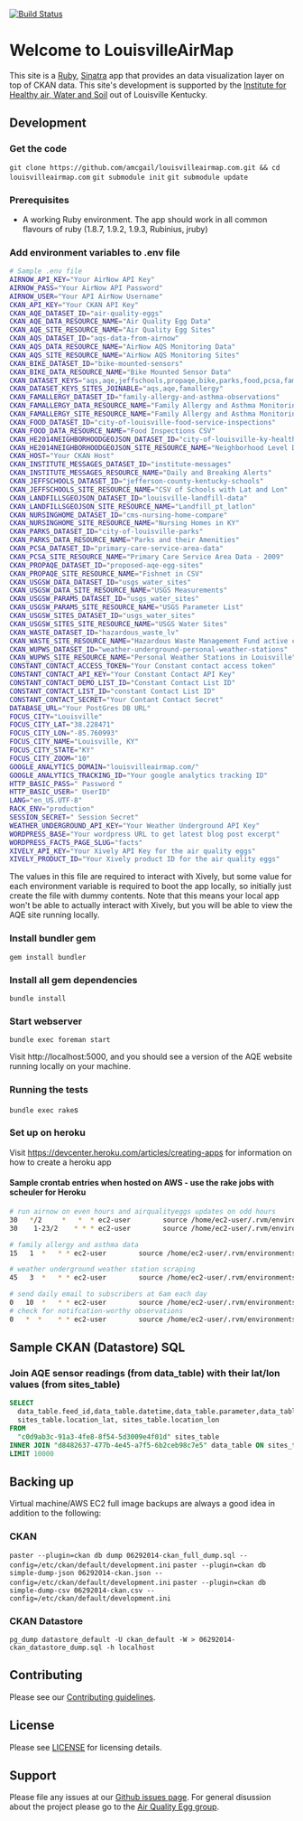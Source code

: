 [![Build Status](https://travis-ci.org/marks/airqualityegg.com.png?branch=master)](https://travis-ci.org/xively/airqualityegg.com)

# Welcome to LouisvilleAirMap

This site is a [Ruby](http://www.ruby-lang.org/), 
[Sinatra](http://www.sinatrarb.com/) app that provides an data visualization layer on top of CKAN data. This site's development is supported by the [Institute for Healthy air, Water and Soil](http://instituteforhealthyairwaterandsoil.org/) out of Louisville Kentucky. 

## Development

### Get the code
`git clone https://github.com/amcgail/louisvilleairmap.com.git && cd louisvilleairmap.com`
`git submodule init`
`git submodule update`

### Prerequisites

* A working Ruby environment. The app should work in all common flavours
  of ruby (1.8.7, 1.9.2, 1.9.3, Rubinius, jruby)

### Add environment variables to .env file

```bash
# Sample .env file
AIRNOW_API_KEY="Your AirNow API Key"
AIRNOW_PASS="Your AirNow API Password"
AIRNOW_USER="Your API AirNow Username"
CKAN_API_KEY="Your CKAN API Key"
CKAN_AQE_DATASET_ID="air-quality-eggs"
CKAN_AQE_DATA_RESOURCE_NAME="Air Quality Egg Data"
CKAN_AQE_SITE_RESOURCE_NAME="Air Quality Egg Sites"
CKAN_AQS_DATASET_ID="aqs-data-from-airnow"
CKAN_AQS_DATA_RESOURCE_NAME="AirNow AQS Monitoring Data"
CKAN_AQS_SITE_RESOURCE_NAME="AirNow AQS Monitoring Sites"
CKAN_BIKE_DATASET_ID="bike-mounted-sensors"
CKAN_BIKE_DATA_RESOURCE_NAME="Bike Mounted Sensor Data"
CKAN_DATASET_KEYS="aqs,aqe,jeffschools,propaqe,bike,parks,food,pcsa,famallergy,nursinghome,wupws,institute_messages,he2014neighborhoodgeojson,waste,usgsw_sites,usgsw_data,usgsw_params,landfillsgeojson"
CKAN_DATASET_KEYS_SITES_JOINABLE="aqs,aqe,famallergy"
CKAN_FAMALLERGY_DATASET_ID="family-allergy-and-asthma-observations"
CKAN_FAMALLERGY_DATA_RESOURCE_NAME="Family Allergy and Asthma Monitoring Data"
CKAN_FAMALLERGY_SITE_RESOURCE_NAME="Family Allergy and Asthma Monitoring Sites"
CKAN_FOOD_DATASET_ID="city-of-louisville-food-service-inspections"
CKAN_FOOD_DATA_RESOURCE_NAME="Food Inspections CSV"
CKAN_HE2014NEIGHBORHOODGEOJSON_DATASET_ID="city-of-louisville-ky-health-equity-report-2014"
CKAN_HE2014NEIGHBORHOODGEOJSON_SITE_RESOURCE_NAME="Neighborhood Level Data: GeoJSON"
CKAN_HOST="Your CKAN Host"
CKAN_INSTITUTE_MESSAGES_DATASET_ID="institute-messages"
CKAN_INSTITUTE_MESSAGES_RESOURCE_NAME="Daily and Breaking Alerts"
CKAN_JEFFSCHOOLS_DATASET_ID="jefferson-county-kentucky-schools"
CKAN_JEFFSCHOOLS_SITE_RESOURCE_NAME="CSV of Schools with Lat and Lon"
CKAN_LANDFILLSGEOJSON_DATASET_ID="louisville-landfill-data"
CKAN_LANDFILLSGEOJSON_SITE_RESOURCE_NAME="Landfill_pt_latlon"
CKAN_NURSINGHOME_DATASET_ID="cms-nursing-home-compare"
CKAN_NURSINGHOME_SITE_RESOURCE_NAME="Nursing Homes in KY"
CKAN_PARKS_DATASET_ID="city-of-louisville-parks"
CKAN_PARKS_DATA_RESOURCE_NAME="Parks and their Amenities"
CKAN_PCSA_DATASET_ID="primary-care-service-area-data"
CKAN_PCSA_SITE_RESOURCE_NAME="Primary Care Service Area Data - 2009"
CKAN_PROPAQE_DATASET_ID="proposed-aqe-egg-sites"
CKAN_PROPAQE_SITE_RESOURCE_NAME="Fishnet in CSV"
CKAN_USGSW_DATA_DATASET_ID="usgs_water_sites"
CKAN_USGSW_DATA_SITE_RESOURCE_NAME="USGS Measurements"
CKAN_USGSW_PARAMS_DATASET_ID="usgs_water_sites"
CKAN_USGSW_PARAMS_SITE_RESOURCE_NAME="USGS Parameter List"
CKAN_USGSW_SITES_DATASET_ID="usgs_water_sites"
CKAN_USGSW_SITES_SITE_RESOURCE_NAME="USGS Water Sites"
CKAN_WASTE_DATASET_ID="hazardous_waste_lv"
CKAN_WASTE_SITE_RESOURCE_NAME="Hazardous Waste Management Fund active capital projects"
CKAN_WUPWS_DATASET_ID="weather-underground-personal-weather-stations"
CKAN_WUPWS_SITE_RESOURCE_NAME="Personal Weather Stations in Louisville"
CONSTANT_CONTACT_ACCESS_TOKEN="Your Constant contact access token"
CONSTANT_CONTACT_API_KEY="Your Constant Contact API Key"
CONSTANT_CONTACT_DEMO_LIST_ID="Constant Contact List ID"
CONSTANT_CONTACT_LIST_ID="constant Contact List ID"
CONSTANT_CONTACT_SECRET="Your Contant Contact Secret"
DATABASE_URL="Your PostGres DB URL"
FOCUS_CITY="Louisville"
FOCUS_CITY_LAT="38.228471"
FOCUS_CITY_LON="-85.760993"
FOCUS_CITY_NAME="Louisville, KY"
FOCUS_CITY_STATE="KY"
FOCUS_CITY_ZOOM="10"
GOOGLE_ANALYTICS_DOMAIN="louisvilleairmap.com/"
GOOGLE_ANALYTICS_TRACKING_ID="Your google analytics tracking ID"
HTTP_BASIC_PASS=" Password "
HTTP_BASIC_USER=" UserID"
LANG="en_US.UTF-8"
RACK_ENV="production"
SESSION_SECRET=" Session Secret"
WEATHER_UNDERGROUND_API_KEY="Your Weather Underground API Key"
WORDPRESS_BASE="Your wordpress URL to get latest blog post excerpt"
WORDPRESS_FACTS_PAGE_SLUG="facts"
XIVELY_API_KEY="Your Xively API Key for the air quality eggs"
XIVELY_PRODUCT_ID="Your Xively product ID for the air quality eggs"
```

The values in this file are required to interact with Xively, but some value
for each environment variable is required to boot the app locally, so initially
just create the file with dummy contents. Note that this means your local app 
won't be able to actually interact with Xively, but you will be able to view the 
AQE site running locally.

### Install bundler gem

`gem install bundler`

### Install all gem dependencies

`bundle install`

### Start webserver

`bundle exec foreman start`

Visit http://localhost:5000, and you should see a version of the AQE 
website running locally on your machine.

### Running the tests

`bundle exec rake`s

### Set up on heroku
Visit https://devcenter.heroku.com/articles/creating-apps for information on how to create a heroku app

#### Sample crontab entries when hosted on AWS - use the rake jobs with scheuler for Heroku
```bash
# run airnow on even hours and airqualityeggs updates on odd hours
30   */2     *   *  * ec2-user        source /home/ec2-user/.rvm/environments/ruby-2.0.0-p451 && cd /home/ec2-user/airqualityegg.com && foreman run bundle exec rake ckan:airnow:update
30    1-23/2    * * * ec2-user        source /home/ec2-user/.rvm/environments/ruby-2.0.0-p451 && cd /home/ec2-user/airqualityegg.com && foreman run bundle exec rake ckan:airqualityeggs:update

# family allergy and asthma data 
15   1  *	* * ec2-user        source /home/ec2-user/.rvm/environments/ruby-2.0.0-p451 && cd /home/ec2-user/airqualityegg.com && foreman run bundle exec rake ckan:famallergy:update 

# weather underground weather station scraping
45   3  *	* * ec2-user        source /home/ec2-user/.rvm/environments/ruby-2.0.0-p451 && cd /home/ec2-user/airqualityegg.com && foreman run bundle exec rake ckan:wupws:update 

# send daily email to subscribers at 6am each day
0   10  *	* * ec2-user        source /home/ec2-user/.rvm/environments/ruby-2.0.0-p451 && cd /home/ec2-user/airqualityegg.com && foreman run bundle exec rake mailer:institute_messages:daily
# check for notifcation-worthy observations
0   *  *	* * ec2-user        source /home/ec2-user/.rvm/environments/ruby-2.0.0-p451 && cd /home/ec2-user/airqualityegg.com && foreman run bundle exec rake mailer:institute_messages:breaking

```

## Sample CKAN (Datastore) SQL

### Join AQE sensor readings (from data_table) with their lat/lon values (from sites_table)
```sql
SELECT
  data_table.feed_id,data_table.datetime,data_table.parameter,data_table.value,data_table.unit,
  sites_table.location_lat, sites_table.location_lon
FROM
  "c0d9ab3c-91a3-4fe8-8f54-5d3009e4f01d" sites_table
INNER JOIN "d8482637-477b-4e45-a7f5-6b2ceb98c7e5" data_table ON sites_table.id = data_table.feed_id
LIMIT 10000
```

## Backing up

Virtual machine/AWS EC2 full image backups are always a good idea in addition to the following:

### CKAN
`paster --plugin=ckan db dump 06292014-ckan_full_dump.sql --config=/etc/ckan/default/development.ini`
`paster --plugin=ckan db simple-dump-json 06292014-ckan.json --config=/etc/ckan/default/development.ini`
`paster --plugin=ckan db simple-dump-csv 06292014-ckan.csv --config=/etc/ckan/default/development.ini`

### CKAN Datastore
`pg_dump datastore_default -U ckan_default -W > 06292014-ckan_datastore_dump.sql -h localhost`

## Contributing

Please see our [Contributing guidelines](https://github.com/xively/airqualityegg.com/blob/master/CONTRIBUTING.md).

## License

Please see [LICENSE](https://github.com/xively/airqualityegg.com/blog/master/LICENSE) for licensing details.

## Support

Please file any issues at our [Github issues page](https://github.com/xively/airqualityegg.com/issues).
For general disussion about the project please go to the [Air Quality Egg group](https://groups.google.com/forum/#!forum/airqualityegg).
